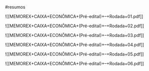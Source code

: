 #resumos


![[MEMOREX+CAIXA+ECONÔMICA+(Pré-edital)+–+Rodada+01.pdf]]

![[MEMOREX+CAIXA+ECONÔMICA+(Pré-edital)+–+Rodada+02.pdf]]

![[MEMOREX+CAIXA+ECONÔMICA+(Pré-edital)+–+Rodada+03.pdf]]

![[MEMOREX+CAIXA+ECONÔMICA+(Pré-edital)+–+Rodada+04.pdf]]

![[MEMOREX+CAIXA+ECONÔMICA+(Pré-edital)+–+Rodada+05.pdf]]

![[MEMOREX+CAIXA+ECONÔMICA+(Pré-edital)+–+Rodada+06.pdf]]